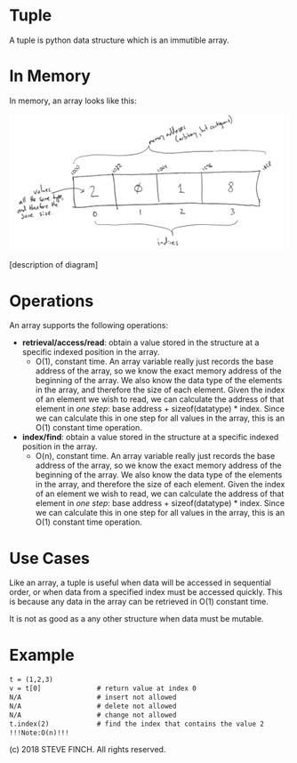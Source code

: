 # Tuple

A tuple is python  data structure which is an immutible array.

# In Memory

In memory, an array looks like this:

![Image of Array in Memory](images/array_memory.png)

\[description of diagram\]

# Operations

An array supports the following operations:

* **retrieval/access/read**: obtain a value stored in the structure at a specific indexed position in the array.
  * O(1), constant time. An array variable really just records the base address of the array, so we know the exact memory address of the beginning of the array. We also know the data type of the elements in the array, and therefore the size of each element. Given the index of an element we wish to read, we can calculate the address of that element in *one step*: base address + sizeof(datatype) * index. Since we can calculate this in one step for all values in the array, this is an O(1) constant time operation.
* **index/find**: obtain a value stored in the structure at a specific indexed position in the array.
  * O(n), constant time. An array variable really just records the base address of the array, so we know the exact memory address of the beginning of the array. We also know the data type of the elements in the array, and therefore the size of each element. Given the index of an element we wish to read, we can calculate the address of that element in *one step*: base address + sizeof(datatype) * index. Since we can calculate this in one step for all values in the array, this is an O(1) constant time operation.  


# Use Cases

Like an array, a tuple is useful when data will be accessed in sequential order, or when data from a specified index must be accessed quickly. This is because any data in the array can be retrieved in O(1) constant time.

It is not as good as a any other structure when data must be mutable.

# Example

```
t = (1,2,3)
v = t[0]              # return value at index 0    
N/A                   # insert not allowed
N/A                   # delete not allowed
N/A                   # change not allowed
t.index(2)            # find the index that contains the value 2 !!!Note:O(n)!!!
```

(c) 2018 STEVE FINCH. All rights reserved.
